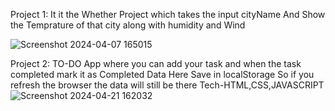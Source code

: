 Project 1:
  It it the Whether Project which takes the input cityName And Show the Temprature of that city along with humidity and Wind

  ![Screenshot 2024-04-07 165015](https://github.com/Sumitprajapatintv/JavaScriptProjects/assets/115876189/17e593ca-7641-4eb2-ba70-fd3dab8ed2ee)

Project 2:
   TO-DO App where you can add your task and when the task completed mark it as Completed
   Data Here Save in localStorage So if you refresh the browser the data will still be there
   Tech-HTML,CSS,JAVASCRIPT
![Screenshot 2024-04-21 162032](https://github.com/Sumitprajapatintv/JavaScriptProjects/assets/115876189/1f24d5d2-28b5-46a7-801a-70458201c23f)

   
